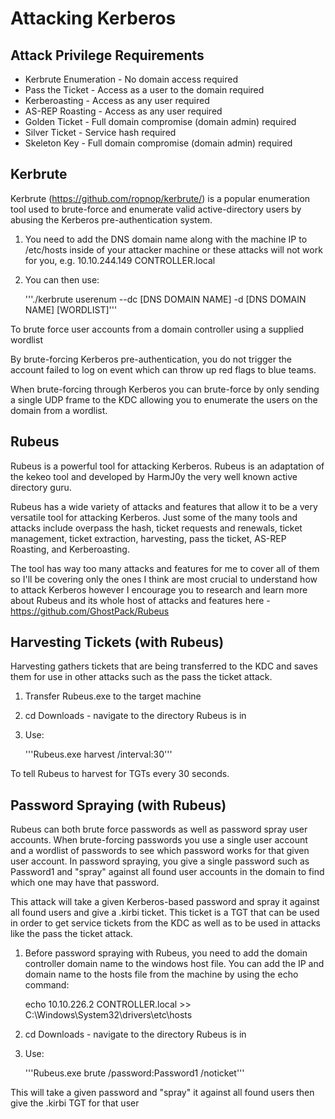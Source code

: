 # Attacking Kerberos

## Attack Privilege Requirements

* Kerbrute Enumeration - No domain access required 
* Pass the Ticket - Access as a user to the domain required
* Kerberoasting - Access as any user required
* AS-REP Roasting - Access as any user required
* Golden Ticket - Full domain compromise (domain admin) required 
* Silver Ticket - Service hash required 
* Skeleton Key - Full domain compromise (domain admin) required

## Kerbrute 
Kerbrute (https://github.com/ropnop/kerbrute/) is a popular enumeration tool used to brute-force and enumerate valid active-directory users by abusing the Kerberos pre-authentication system.

1. You need to add the DNS domain name along with the machine IP to /etc/hosts inside of your attacker machine or these attacks will not work for you, e.g. 10.10.244.149  CONTROLLER.local

2. You can then use:

	'''./kerbrute userenum --dc [DNS DOMAIN NAME] -d [DNS DOMAIN NAME] [WORDLIST]'''

To brute force user accounts from a domain controller using a supplied wordlist

By brute-forcing Kerberos pre-authentication, you do not trigger the account failed to log on event which can throw up red flags to blue teams. 

When brute-forcing through Kerberos you can brute-force by only sending a single UDP frame to the KDC allowing you to enumerate the users on the domain from a wordlist.

## Rubeus
Rubeus is a powerful tool for attacking Kerberos. Rubeus is an adaptation of the kekeo tool and developed by HarmJ0y the very well known active directory guru.

Rubeus has a wide variety of attacks and features that allow it to be a very versatile tool for attacking Kerberos. Just some of the many tools and attacks include overpass the hash, ticket requests and renewals, ticket management, ticket extraction, harvesting, pass the ticket, AS-REP Roasting, and Kerberoasting.

The tool has way too many attacks and features for me to cover all of them so I'll be covering only the ones I think are most crucial to understand how to attack Kerberos however I encourage you to research and learn more about Rubeus and its whole host of attacks and features here - https://github.com/GhostPack/Rubeus

## Harvesting Tickets (with Rubeus)

Harvesting gathers tickets that are being transferred to the KDC and saves them for use in other attacks such as the pass the ticket attack.

1. Transfer Rubeus.exe to the target machine 
2. cd Downloads - navigate to the directory Rubeus is in
3. Use:

	'''Rubeus.exe harvest /interval:30'''

To tell Rubeus to harvest for TGTs every 30 seconds.

## Password Spraying (with Rubeus)
Rubeus can both brute force passwords as well as password spray user accounts. When brute-forcing passwords you use a single user account and a wordlist of passwords to see which password works for that given user account. In password spraying, you give a single password such as Password1 and "spray" against all found user accounts in the domain to find which one may have that password.

This attack will take a given Kerberos-based password and spray it against all found users and give a .kirbi ticket. This ticket is a TGT that can be used in order to get service tickets from the KDC as well as to be used in attacks like the pass the ticket attack.

1. Before password spraying with Rubeus, you need to add the domain controller domain name to the windows host file. You can add the IP and domain name to the hosts file from the machine by using the echo command:

	echo 10.10.226.2 CONTROLLER.local >> C:\Windows\System32\drivers\etc\hosts

2. cd Downloads - navigate to the directory Rubeus is in
3. Use:

	'''Rubeus.exe brute /password:Password1 /noticket'''

This will take a given password and "spray" it against all found users then give the .kirbi TGT for that user
